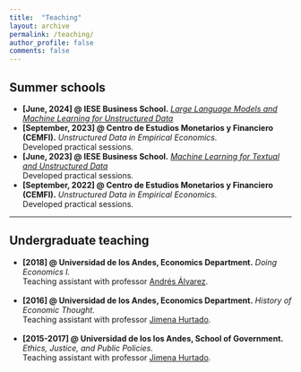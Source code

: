```yaml
---
title:  "Teaching"
layout: archive
permalink: /teaching/
author_profile: false
comments: false
---
```



## Summer schools
- **[June, 2024] @ IESE Business School.** *[Large Language Models and Machine Learning for Unstructured Data](https://www.iese.edu/faculty-research/large-language-models-machine-learning/)* <br>
- **[September, 2023] @ Centro de Estudios Monetarios y Financiero (CEMFI).** *Unstructured Data in Empirical Economics.* <br> Developed practical sessions.
- **[June, 2023] @ IESE Business School.** *[Machine Learning for Textual and Unstructured Data](https://www.iese.edu/faculty-research/machine-learning-data-seminar/)* <br> Developed practical sessions.
- **[September, 2022] @ Centro de Estudios Monetarios y Financiero (CEMFI).** *Unstructured Data in Empirical Economics.* <br> Developed practical sessions.

--------

## Undergraduate teaching
- **[2018] @ Universidad de los Andes, Economics Department.** *Doing Economics I.* <br> Teaching assistant with professor [Andrés Álvarez](https://economia.uniandes.edu.co/alvarez). <br><br>
- **[2016] @ Universidad de los Andes, Economics Department.** *History of Economic Thought.* <br> Teaching assistant with professor [Jimena Hurtado](https://economia.uniandes.edu.co/hurtado). <br><br>
- **[2015-2017] @ Universidad de los los Andes, School of Government.** *Ethics, Justice, and Public Policies*. <br> Teaching assistant with professor [Jimena Hurtado](https://economia.uniandes.edu.co/hurtado).
